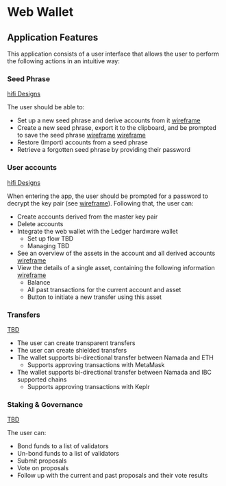 # Web Wallet

## Application Features

This application consists of a user interface that allows the user to perform the following actions in an intuitive way:

### Seed Phrase

[hifi Designs](https://www.figma.com/file/aiWZpaXjPLW6fDjE7dpFaU/Projects-2021?node-id=4610%3A5890)

The user should be able to:

- Set up a new seed phrase and derive accounts from it [wireframe](https://www.figma.com/file/aiWZpaXjPLW6fDjE7dpFaU/Projects-2021?node-id=6442%3A5866)
- Create a new seed phrase, export it to the clipboard, and be prompted to save the seed phrase [wireframe](https://www.figma.com/file/aiWZpaXjPLW6fDjE7dpFaU/Projects-2021?node-id=6442%3A6015) [wireframe](https://www.figma.com/file/aiWZpaXjPLW6fDjE7dpFaU/Projects-2021?node-id=6442%3A6104)
- Restore (Import) accounts from a seed phrase
- Retrieve a forgotten seed phrase by providing their password

### User accounts

[hifi Designs](https://www.figma.com/file/aiWZpaXjPLW6fDjE7dpFaU/Projects-2021?node-id=5165%3A8862)

When entering the app, the user should be prompted for a password to decrypt the key pair (see [wireframe](https://www.figma.com/file/aiWZpaXjPLW6fDjE7dpFaU/Projects-2021?node-id=6442%3A5801)). Following that, the user can:

- Create accounts derived from the master key pair
- Delete accounts
- Integrate the web wallet with the Ledger hardware wallet
  - Set up flow TBD
  - Managing TBD
- See an overview of the assets in the account and all derived accounts [wireframe](https://www.figma.com/file/aiWZpaXjPLW6fDjE7dpFaU/Projects-2021?node-id=6442%3A5492)
- View the details of a single asset, containing the following information [wireframe](https://www.figma.com/file/aiWZpaXjPLW6fDjE7dpFaU/Projects-2021?node-id=6442%3A5681)
  - Balance
  - All past transactions for the current account and asset
  - Button to initiate a new transfer using this asset

### Transfers

[TBD]()

- The user can create transparent transfers
- The user can create shielded transfers
- The wallet supports bi-directional transfer between Namada and ETH
  - Supports approving transactions with MetaMask
- The wallet supports bi-directional transfer between Namada and IBC supported chains
  - Supports approving transactions with Keplr

### Staking & Governance

[TBD]()

The user can:

- Bond funds to a list of validators
- Un-bond funds to a list of validators
- Submit proposals
- Vote on proposals
- Follow up with the current and past proposals and their vote results
